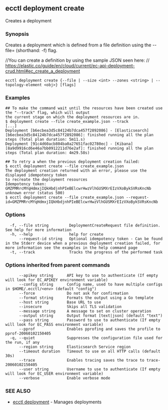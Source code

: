 ## ecctl deployment create

Creates a deployment

### Synopsis

Creates a deployment which is defined from a file definition using the --file=<file path> (shorthand: -f) flag.

//You can create a definition by using the sample JSON seen here:
//  https://elastic.co/guide/en/cloud/current/ec-api-deployment-crud.html#ec_create_a_deployment

```
ecctl deployment create {--file | --size <int> --zones <string> | --topology-element <obj>} [flags]
```

### Examples

```
## To make the command wait until the resources have been created use the "--track" flag, which will output 
the current stage on which the deployment resources are in.
$ deployment create --file create_example.json --track
[...]
Deployment [b6ecbea3d5c84124b7dca457f2892086] - [Elasticsearch][b6ecbea3d5c84124b7dca457f2892086]: finished running all the plan steps (Total plan duration: 5m11.s)
Deployment [91c4d60acb804ba0a27651fac02780ec] - [Kibana][8a9d9916cd6e46a7bb0912211d76e2af]: finished running all the plan steps (Total plan duration: 4m29.58s)

## To retry a when the previous deployment creation failed:
$ ecctl deployment create --file create_example.json
The deployment creation returned with an error, please use the displayed idempotency token
to recreate the deployment resources
Idempotency token: GMZPMRrcMYqHdmxjIQkHbdjnhPIeBElcwrHwzVlhGUSMXrEIzVXoBykSVRsKncNb
unknown error (status 500)
$ ecctl deployment create --file create_example.json --request-id=GMZPMRrcMYqHdmxjIQkHbdjnhPIeBElcwrHwzVlhGUSMXrEIzVXoBykSVRsKncNb
```

### Options

```
  -f, --file string         DeploymentCreateRequest file definition. See help for more information
  -h, --help                help for create
      --request-id string   Optional idempotency token - Can be found in the Stderr device when a previous deployment creation failed, for more information see the examples in the help command page
  -t, --track               Tracks the progress of the performed task
```

### Options inherited from parent commands

```
      --apikey string      API key to use to authenticate (If empty will look for EC_APIKEY environment variable)
      --config string      Config name, used to have multiple configs in $HOME/.ecctl/<env> (default "config")
      --force              Do not ask for confirmation
      --format string      Formats the output using a Go template
      --host string        Base URL to use
      --insecure           Skips all TLS validation
      --message string     A message to set on cluster operation
      --output string      Output format [text|json] (default "text")
      --pass string        Password to use to authenticate (If empty will look for EC_PASS environment variable)
      --pprof              Enables pprofing and saves the profile to pprof-20060102150405
  -q, --quiet              Suppresses the configuration file used for the run, if any
      --region string      Elasticsearch Service region
      --timeout duration   Timeout to use on all HTTP calls (default 30s)
      --trace              Enables tracing saves the trace to trace-20060102150405
      --user string        Username to use to authenticate (If empty will look for EC_USER environment variable)
      --verbose            Enable verbose mode
```

### SEE ALSO

* [ecctl deployment](ecctl_deployment.md)	 - Manages deployments


